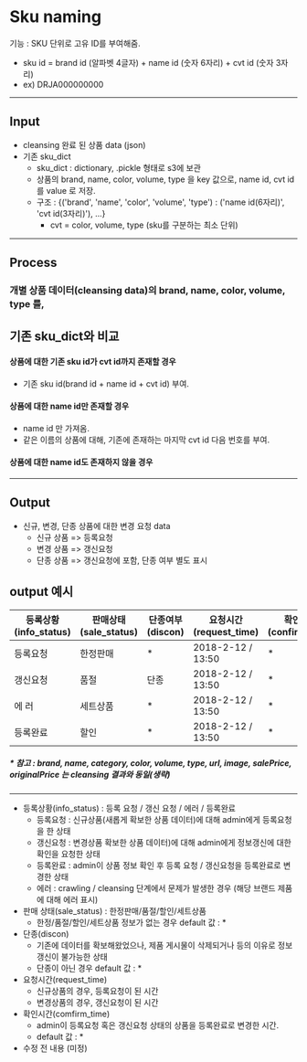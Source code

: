 # Sku naming
기능 : SKU 단위로 고유 ID를 부여해줌.
- sku id = brand id (알파벳 4글자) + name id (숫자 6자리) + cvt id (숫자 3자리)
- ex) DRJA000000000
* * *

## Input
-  cleansing 완료 된 상품 data (json)
-  기존 sku_dict
    * sku_dict : dictionary, .pickle 형태로 s3에 보관
    * 상품의 brand, name, color, volume, type 을 key 값으로, name id, cvt id를 value 로 저장.
    * 구조 : {('brand', 'name', 'color', 'volume', 'type') : ('name id(6자리)', 'cvt id(3자리)'), ...} 
        * cvt = color, volume, type (sku를 구분하는 최소 단위)
* * *

## Process
###  개별 상품 데이터(cleansing data)의 brand, name, color, volume, type 를, 
 기존 sku_dict와 비교
---
#### 상품에 대한 기존 sku id가 cvt id까지 존재할 경우
- 기존 sku id(brand id + name id + cvt id) 부여.
#### 상품에 대한 name id만 존재할 경우
- name id 만 가져옴.
- 같은 이름의 상품에 대해, 기존에 존재하는 마지막 cvt id 다음 번호를 부여.
#### 상품에 대한 name id도 존재하지 않을 경우 


* * *

## Output
- 신규, 변경, 단종 상품에 대한 변경 요청 data
    - 신규 상품 => 등록요청
    - 변경 상품 => 갱신요청
    - 단종 상품 => 갱신요청에 포함, 단종 여부 별도 표시

## output 예시
등록상황(info_status) | 판매상태(sale_status) | 단종여부(discon) | 요청시간(request_time) | 확인시간(confirm_time)
| ------------- | ------------- | ------------- | ------------- |------------- |
등록요청 | 한정판매      | *    | 2018-2-12 / 13:50 | * 
갱신요청 | 품절    | 단종  | 2018-2-12 / 13:50 | * 
에 러    | 세트상품    | *     | 2018-2-12 / 13:50 | *
등록완료 | 할인    | *     | 2018-2-12 / 13:50 | *
##### * 참고 : brand, name, category, color, volume, type, url, image, salePrice, originalPrice 는 cleansing 결과와 동일(생략) 

* * *
- 등록상황(info_status) : 등록 요청 / 갱신 요청 / 에러 / 등록완료
  * 등록요청 : 신규상품(새롭게 확보한 상품 데이터)에 대해 admin에게 등록요청을 한 상태
  * 갱신요청 : 변경상품 확보한 상품 데이터)에 대해 admin에게 정보갱신에 대한 확인을 요청한 상태
  * 등록완료 : admin이 상품 정보 확인 후 등록 요청 / 갱신요청을 등록완료로 변경한 상태
  * 에러 : crawling / cleansing 단계에서 문제가 발생한 경우 (해당 브랜드 제품에 대해 에러 표시)
- 판매 상태(sale_status) : 한정판매/품절/할인/세트상품
  * 한정/품절/할인/세트상품 정보가 없는 경우 default 값 : *
- 단종(discon)
  * 기존에 데이터를 확보해왔었으나, 제품 게시물이 삭제되거나 등의 이유로 정보 갱신이 불가능한 상태
  * 단종이 아닌 경우 default 값 : *
- 요청시간(request_time)
  * 신규상품의 경우, 등록요청이 된 시간
  * 변경상품의 경우, 갱신요청이 된 시간
- 확인시간(comfirm_time)
  * admin이 등록요청 혹은 갱신요청 상태의 상품을 등록완료로 변경한 시간.
  * default 값 : *
- 수정 전 내용 (미정)